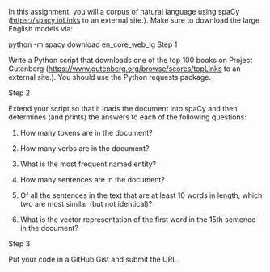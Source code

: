 In this assignment, you will a corpus of natural language using spaCy (https://spacy.ioLinks to an external site.). Make sure to download the large English models via:

python -m spacy download en_core_web_lg
Step 1

Write a Python script that downloads one of the top 100 books on Project Gutenberg (https://www.gutenberg.org/browse/scores/topLinks to an external site.). You should use the Python requests package.

Step 2

Extend your script so that it loads the document into spaCy and then determines (and prints) the answers to each of the following questions:

1. How many tokens are in the document?

2. How many verbs are in the document?

3. What is the most frequent named entity?

4. How many sentences are in the document?

5. Of all the sentences in the text that are at least 10 words in length, which two are most similar (but not identical)?

6. What is the vector representation of the first word in the 15th sentence in the document?

Step 3

Put your code in a GitHub Gist and submit the URL.
